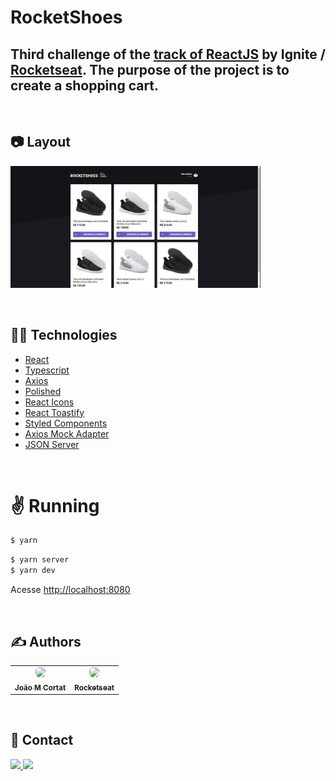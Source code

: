 # RocketShoes

## Third challenge of the [track of ReactJS](https://github.com/jotaEmeCortat/Ignite-React) by Ignite / [Rocketseat](https://github.com/Rocketseat). The purpose of the project is to create a shopping cart.

&nbsp;

## :camera: Layout

<div>
   <img src="https://github.com/jotaEmeCortat/rocket_shoes/blob/master/src/assets/images/rocket_shoes.png" width="400px" />
</div>

&nbsp;

## :man_technologist: Technologies

- [React](https://reactjs.org/)
- [Typescript](https://www.typescriptlang.org/)
- [Axios](https://github.com/axios/axios)
- [Polished](https://github.com/styled-components/polished)
- [React Icons](https://react-icons.github.io/react-icons)
- [React Toastify](https://github.com/fkhadra/react-toastify)
- [Styled Components](https://github.com/styled-components/styled-components)
- [Axios Mock Adapter](https://github.com/ctimmerm/axios-mock-adapter)
- [JSON Server](https://github.com/typicode/json-server)

&nbsp;

# :v: Running

```bash
$ yarn
```

```bash
$ yarn server
$ yarn dev
```

Acesse <http://localhost:8080>

&nbsp;

## :writing_hand: Authors

<table>
  <tr>
    <td align="center">
      <a href="https://github.com/jotaEmeCortat/">
       <img style="border-radius: 40%" src="https://avatars.githubusercontent.com/u/78482164?s=96&v=4"/>
        <br />
        <sub>
          <b>João M Cortat</b>
        </sub>
       </a>
    </td>
    <td align="center">
      <a href="https://github.com/Rocketseat">
        <img style="border-radius: 40%" src="https://avatars0.githubusercontent.com/u/28929274?s=200&v=4" width="100px;"/>
        <br />
        <sub>
          <b>Rocketseat</b>
        </sub>
       </a>
       <br />
    </td>
  </tr>
</table>

&nbsp;

## :speech_balloon: Contact

<span>
<a href="https://www.linkedin.com/in/jo%C3%A3o-marcelo-cortat-3296661b7/">
<img src="https://img.shields.io/badge/LinkedIn-0077B5?style=flat&logo=linkedin&logoColor=white">
</a>
<a href="mailto:jmcortat@gmail.com">
<img src="https://img.shields.io/badge/Gmail-red?style=flat&logo=gmail&labelColor=white">
</a>
</span>
